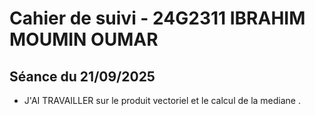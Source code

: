# Cahier de suivi - 24G2311 IBRAHIM MOUMIN OUMAR

## Séance du 21/09/2025
- J'AI TRAVAILLER sur le produit vectoriel et le calcul de la mediane .


